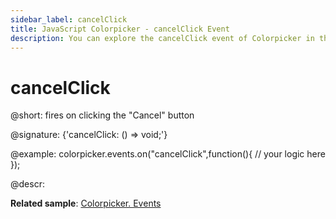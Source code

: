 ```yaml
---
sidebar_label: cancelClick
title: JavaScript Colorpicker - cancelClick Event 
description: You can explore the cancelClick event of Colorpicker in the documentation of the DHTMLX JavaScript UI library. Browse developer guides and API reference, try out code examples and live demos, and download a free 30-day evaluation version of DHTMLX Suite 7.
---
```


# cancelClick

@short: fires on clicking the "Cancel" button
 
@signature: {'cancelClick: () => void;'}

@example:
colorpicker.events.on("cancelClick",function(){
	// your logic here
});

@descr:

**Related sample**: [Colorpicker. Events](https://snippet.dhtmlx.com/fllgaabo)
